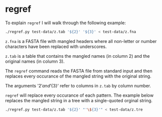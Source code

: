 # regref

To explain `regref` I will walk through the following example:

``` sh
./regref.py test-data/z.tab '${2}' '${3}' < test-data/z.fna
```

`z.fna` is a FASTA file with mangled headers where all non-letter or number
characters have been replaced with underscores.

`z.tab` is a table that contains the mangled names (in column 2) and the
original names (in column 3).

The `regref` command reads the FASTA file from standard input and then replaces
every occurance of the mangled string with the original string.

The arguments '${2}' and '${3}' refer to columns in `z.tab` by column number.


`regref` will replace every occurance of each pattern. The example below
replaces the mangled string in a tree with a single-quoted orginal string.

``` sh
./regref.py test-data/z.tab '${2}' "'\${3}'" < test-data/z.tre
```
